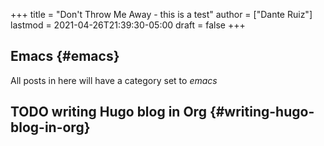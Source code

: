 +++
title = "Don't Throw Me Away - this is a test"
author = ["Dante Ruiz"]
lastmod = 2021-04-26T21:39:30-05:00
draft = false
+++

## Emacs {#emacs}

All posts in here will have a category set to _emacs_


## <span class="org-todo todo TODO">TODO</span> writing Hugo blog in Org {#writing-hugo-blog-in-org}